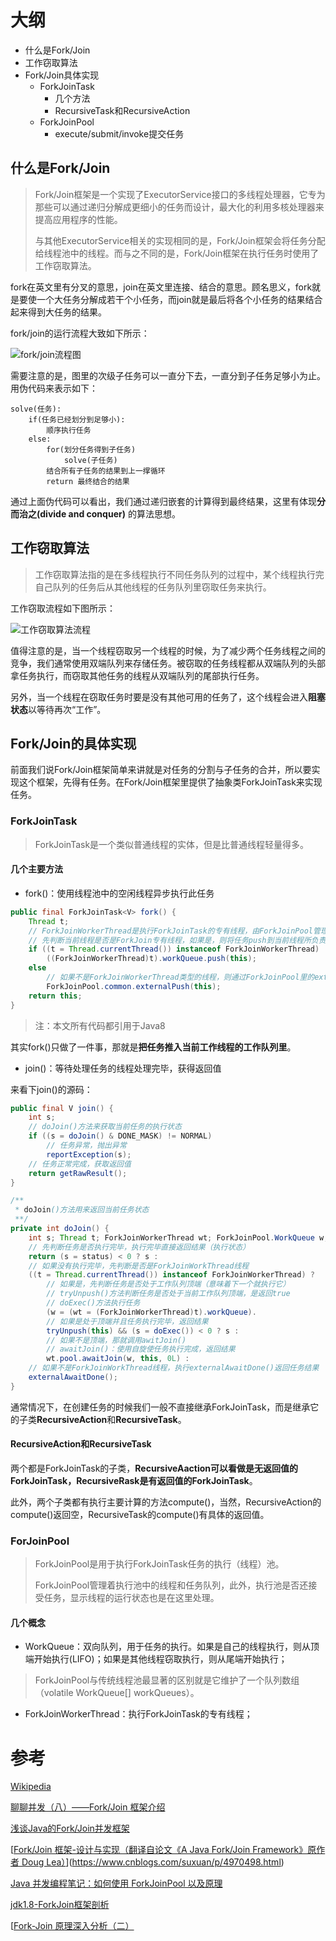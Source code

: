 # 大纲

- 什么是Fork/Join
- 工作窃取算法
- Fork/Join具体实现
  - ForkJoinTask
    - 几个方法
    - RecursiveTask和RecursiveAction
  - ForkJoinPool
    - execute/submit/invoke提交任务

## 什么是Fork/Join

> Fork/Join框架是一个实现了ExecutorService接口的多线程处理器，它专为那些可以通过递归分解成更细小的任务而设计，最大化的利用多核处理器来提高应用程序的性能。
>
> 与其他ExecutorService相关的实现相同的是，Fork/Join框架会将任务分配给线程池中的线程。而与之不同的是，Fork/Join框架在执行任务时使用了工作窃取算法。



fork在英文里有分叉的意思，join在英文里连接、结合的意思。顾名思义，fork就是要使一个大任务分解成若干个小任务，而join就是最后将各个小任务的结果结合起来得到大任务的结果。

fork/join的运行流程大致如下所示：

![fork/join流程图](../img/fork_join流程图.png)

需要注意的是，图里的次级子任务可以一直分下去，一直分到子任务足够小为止。用伪代码来表示如下：

```pseudocode
solve(任务):
    if(任务已经划分到足够小):
        顺序执行任务
    else:
    	for(划分任务得到子任务)
    		solve(子任务)
    	结合所有子任务的结果到上一撑循环
    	return 最终结合的结果
```

通过上面伪代码可以看出，我们通过递归嵌套的计算得到最终结果，这里有体现**分而治之(divide and conquer)** 的算法思想。

## 工作窃取算法

> 工作窃取算法指的是在多线程执行不同任务队列的过程中，某个线程执行完自己队列的任务后从其他线程的任务队列里窃取任务来执行。

工作窃取流程如下图所示：

![工作窃取算法流程](../img/工作窃取算法运行流程图.png)

值得注意的是，当一个线程窃取另一个线程的时候，为了减少两个任务线程之间的竞争，我们通常使用双端队列来存储任务。被窃取的任务线程都从双端队列的头部拿任务执行，而窃取其他任务的线程从双端队列的尾部执行任务。

另外，当一个线程在窃取任务时要是没有其他可用的任务了，这个线程会进入**阻塞状态**以等待再次“工作”。

## Fork/Join的具体实现

前面我们说Fork/Join框架简单来讲就是对任务的分割与子任务的合并，所以要实现这个框架，先得有任务。在Fork/Join框架里提供了抽象类ForkJoinTask来实现任务。

### ForkJoinTask

> ForkJoinTask是一个类似普通线程的实体，但是比普通线程轻量得多。

#### 几个主要方法

- fork()：使用线程池中的空闲线程异步执行此任务

```java
public final ForkJoinTask<V> fork() {
    Thread t;
    // ForkJoinWorkerThread是执行ForkJoinTask的专有线程，由ForkJoinPool管理
    // 先判断当前线程是否是ForkJoin专有线程，如果是，则将任务push到当前线程所负责的队列里去
    if ((t = Thread.currentThread()) instanceof ForkJoinWorkerThread)
        ((ForkJoinWorkerThread)t).workQueue.push(this);
    else
     	// 如果不是ForkJoinWorkerThread类型的线程，则通过ForkJoinPool里的externalPush方法将线程加入队列
        ForkJoinPool.common.externalPush(this);
    return this;
}
```

> 注：本文所有代码都引用于Java8

其实fork()只做了一件事，那就是**把任务推入当前工作线程的工作队列里**。

- join()：等待处理任务的线程处理完毕，获得返回值

来看下join()的源码：

```java
public final V join() {
    int s;
    // doJoin()方法来获取当前任务的执行状态
    if ((s = doJoin() & DONE_MASK) != NORMAL)
        // 任务异常，抛出异常
        reportException(s);
    // 任务正常完成，获取返回值
    return getRawResult();
}

/**
 * doJoin()方法用来返回当前任务状态
 **/
private int doJoin() {
    int s; Thread t; ForkJoinWorkerThread wt; ForkJoinPool.WorkQueue w;
    // 先判断任务是否执行完毕，执行完毕直接返回结果（执行状态）
    return (s = status) < 0 ? s :
    // 如果没有执行完毕，先判断是否是ForkJoinWorkThread线程
    ((t = Thread.currentThread()) instanceof ForkJoinWorkerThread) ?
        // 如果是，先判断任务是否处于工作队列顶端（意味着下一个就执行它）
        // tryUnpush()方法判断任务是否处于当前工作队列顶端，是返回true
        // doExec()方法执行任务
        (w = (wt = (ForkJoinWorkerThread)t).workQueue).
        // 如果是处于顶端并且任务执行完毕，返回结果
        tryUnpush(this) && (s = doExec()) < 0 ? s :
        // 如果不是顶端，那就调用awitJoin()
        // awaitJoin()：使用自旋使任务执行完成，返回结果
        wt.pool.awaitJoin(w, this, 0L) :
    // 如果不是ForkJoinWorkThread线程，执行externalAwaitDone()返回任务结果
    externalAwaitDone();
}
```



通常情况下，在创建任务的时候我们一般不直接继承ForkJoinTask，而是继承它的子类**RecursiveAction**和**RecursiveTask**。

#### RecursiveAction和RecursiveTask

两个都是ForkJoinTask的子类，**RecursiveAaction可以看做是无返回值的ForkJoinTask，RecursiveRask是有返回值的ForkJoinTask**。

此外，两个子类都有执行主要计算的方法compute()，当然，RecursiveAction的compute()返回空，RecursiveTask的compute()有具体的返回值。

### ForJoinPool

> ForkJoinPool是用于执行ForkJoinTask任务的执行（线程）池。
>
> ForkJoinPool管理着执行池中的线程和任务队列，此外，执行池是否还接受任务，显示线程的运行状态也是在这里处理。

#### 几个概念

- WorkQueue：双向队列，用于任务的执行。如果是自己的线程执行，则从顶端开始执行(LIFO)；如果是其他线程窃取执行，则从尾端开始执行；

> ForkJoinPool与传统线程池最显著的区别就是它维护了一个队列数组（volatile WorkQueue[] workQueues）。

- ForkJoinWorkerThread：执行ForkJoinTask的专有线程；



# 参考

[Wikipedia](https://en.wikipedia.org/wiki/Fork%E2%80%93join_model)

[聊聊并发（八）——Fork/Join 框架介绍](https://www.infoq.cn/article/fork-join-introduction)

[浅谈Java的Fork/Join并发框架](https://my.oschina.net/jack90john/blog/1501634)

[[Fork/Join 框架-设计与实现（翻译自论文《A Java Fork/Join Framework》原作者 Doug Lea）](https://www.cnblogs.com/suxuan/p/4970498.html)](https://www.cnblogs.com/suxuan/p/4970498.html)

[Java 并发编程笔记：如何使用 ForkJoinPool 以及原理](http://blog.dyngr.com/blog/2016/09/15/java-forkjoinpool-internals/)

[jdk1.8-ForkJoin框架剖析](https://www.jianshu.com/p/f777abb7b251)

[[Fork-Join 原理深入分析（二）](https://www.cnblogs.com/jinggod/p/8490573.html)

